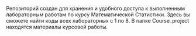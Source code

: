 Репозиторий создан для хранения и удобного доступа к выполненным лабораторным работам по курсу Математической Статистики. Здесь вы сможете найти коды всех лабораторных с 1 по 8. В папке Course_project находятся материалы курсовой работы.
